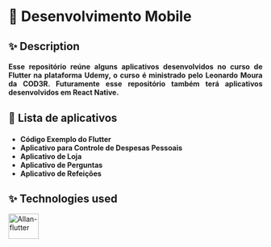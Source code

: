 # 📱 Desenvolvimento Mobile

## ✨ Description

#### <p align="justify">Esse repositório reúne alguns aplicativos desenvolvidos no curso de Flutter na plataforma Udemy, o curso é ministrado pelo Leonardo Moura da COD3R. Futuramente esse repositório também terá aplicativos desenvolvidos em React Native.</p>

##

## <p align="justify">📱 Lista de aplicativos</p>
#### <ul><li>Código Exemplo do Flutter</li><li>Aplicativo para Controle de Despesas Pessoais</li><li>Aplicativo de Loja</li><li>Aplicativo de Perguntas</li><li>Aplicativo de Refeições</li></ul>

##

## ✨ Technologies used
<div style="display: inline_block">
  <img align="center" alt="Allan-flutter" height="50" width="60"  src="https://cdn.jsdelivr.net/gh/devicons/devicon/icons/flutter/flutter-original.svg" />
</div>
